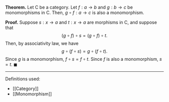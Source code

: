 **Theorem.** Let $\mathsf{C}$ be a category. Let $f:a\to b$ and $g:b\to c$ be monomorphisms in $\mathsf{C}$. Then, $g\circ f:a\to c$ is also a monomorphism.

**Proof.** Suppose $s:x\to a$ and $t:x\to a$ are morphisms in $\mathsf{C}$, and suppose that $$(g\circ f)\circ s=(g\circ f)\circ t.$$Then, by associativity law, we have $$g\circ(f\circ s)=g\circ (f\circ t).$$Since $g$ is a monomorphism, $f\circ s=f\circ t$. Since $f$ is also a monomorphism, $s=t$. $\blacksquare$
***
Definitions used:
- [[Category]]
- [[Monomorphism]]

